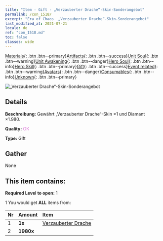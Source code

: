 ```yaml
---
title: "Item - Gift - „Verzauberter Drache“-Skin-Sonderangebot"
permalink: /con_1518/
excerpt: "Era of Chaos  „Verzauberter Drache“-Skin-Sonderangebot"
last_modified_at: 2021-07-21
locale: de
ref: "con_1518.md"
toc: false
classes: wide
---
```

 [Materials](/ItemsDE/){: .btn .btn--primary}[Artifacts](/ItemsDE/Artifacts/){: .btn .btn--success}[Unit Soul](/ItemsDE/UnitSoul/){: .btn .btn--warning}[Unit Awakening](/ItemsDE/UnitAwakening/){: .btn .btn--danger}[Hero Soul](/ItemsDE/HeroSoul/){: .btn .btn--info}[Hero Skill](/ItemsDE/HeroSkill/){: .btn .btn--primary}[Gift](/ItemsDE/Gift/){: .btn .btn--success}[Event related](/ItemsDE/Events/){: .btn .btn--warning}[Avatars](/ItemsDE/Avatars/){: .btn .btn--danger}[Consumables](/ItemsDE/Consumables/){: .btn .btn--info}[Unknown](/ItemsDE/Unknown/){: .btn .btn--primary}

 ![„Verzauberter Drache“-Skin-Sonderangebot](/images/t/i_907132.png)

## Details
 **Beschreibung:** Gewährt „Verzauberter Drache“-Skin ×1 und Diamant ×1.980.

 **Quality:** <span style="color: #DA70D6">OK</span>

 **Type:** Gift

## Gather

  None

## This item contains:

 **Required Level to open:** 1

 1 You would get **ALL** items  from:

  | Nr | Amount |     Item    |
  |:---|:-------|:------------|
  | 1 |  **1x** | [Verzauberter Drache](/ItemsDE/con_1073/) |  | 
  | 2 |  **1980x** | <i class="fas fa-gem"/> |  | 
